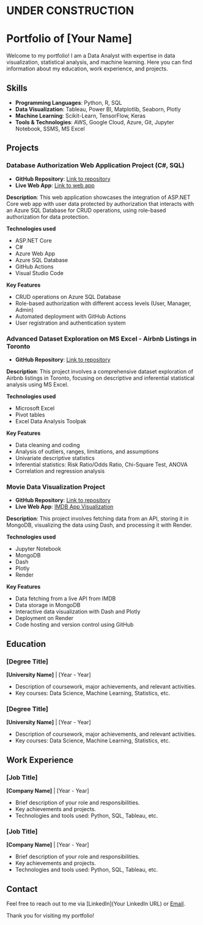 # UNDER CONSTRUCTION

# Portfolio of [Your Name]

Welcome to my portfolio! I am a Data Analyst with expertise in data visualization, statistical analysis, and machine learning. Here you can find information about my education, work experience, and projects.

## Skills

- **Programming Languages**: Python, R, SQL
- **Data Visualization**: Tableau, Power BI, Matplotlib, Seaborn, Plotly
- **Machine Learning**: Scikit-Learn, TensorFlow, Keras
- **Tools & Technologies**: AWS, Google Cloud, Azure, Git, Jupyter Notebook, SSMS, MS Excel


## Projects

### Database Authorization Web Application Project (C#, SQL)

- **GitHub Repository**: [Link to repository](https://github.com/brandaovh/aspnet-core-auth-sqldb)
- **Live Web App**: [Link to web app](https://victordotnetsql.azurewebsites.net/)

**Description**: This web application showcases the integration of ASP.NET Core web app with user data protected by authorization that interacts with an Azure SQL Database for CRUD operations, using role-based authorization for data protection.

**Technologies used**
- ASP.NET Core
- C#
- Azure Web App
- Azure SQL Database
- GitHub Actions
- Visual Studio Code

**Key Features**
  - CRUD operations on Azure SQL Database
  - Role-based authorization with different access levels (User, Manager, Admin)
  - Automated deployment with GitHub Actions
  - User registration and authentication system


### Advanced Dataset Exploration on MS Excel - Airbnb Listings in Toronto

- **GitHub Repository**: [Link to repository](https://github.com/brandaovh/excel-dataset-exploration)

**Description**: This project involves a comprehensive dataset exploration of Airbnb listings in Toronto, focusing on descriptive and inferential statistical analysis using MS Excel.

**Technologies used**
- Microsoft Excel
- Pivot tables
- Excel Data Analysis Toolpak

**Key Features**
  - Data cleaning and coding
  - Analysis of outliers, ranges, limitations, and assumptions
  - Univariate descriptive statistics
  - Inferential statistics: Risk Ratio/Odds Ratio, Chi-Square Test, ANOVA
  - Correlation and regression analysis

### Movie Data Visualization Project

- **GitHub Repository**: [Link to repository](URL)
- **Live Web App**: [IMDB App Visualization](https://imdb-app-6o3o.onrender.com)

**Description**: This project involves fetching data from an API, storing it in MongoDB, visualizing the data using Dash, and processing it with Render.

**Technologies used**
- Jupyter Notebook
- MongoDB
- Dash
- Plotly
- Render

**Key Features**
  - Data fetching from a live API from IMDB
  - Data storage in MongoDB
  - Interactive data visualization with Dash and Plotly
  - Deployment on Render
  - Code hosting and version control using GitHub


## Education

### [Degree Title]
**[University Name]** | [Year - Year]

- Description of coursework, major achievements, and relevant activities.
- Key courses: Data Science, Machine Learning, Statistics, etc.

### [Degree Title]
**[University Name]** | [Year - Year]

- Description of coursework, major achievements, and relevant activities.
- Key courses: Data Science, Machine Learning, Statistics, etc.

## Work Experience

### [Job Title]
**[Company Name]** | [Year - Year]

- Brief description of your role and responsibilities.
- Key achievements and projects.
- Technologies and tools used: Python, SQL, Tableau, etc.

### [Job Title]
**[Company Name]** | [Year - Year]

- Brief description of your role and responsibilities.
- Key achievements and projects.
- Technologies and tools used: Python, SQL, Tableau, etc.

## Contact

Feel free to reach out to me via [LinkedIn](Your LinkedIn URL) or [Email](mailto:YourEmail@example.com).

Thank you for visiting my portfolio!
